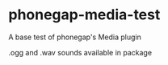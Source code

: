 # phonegap-media-test
A base test of phonegap's Media plugin

.ogg and .wav sounds available in package


